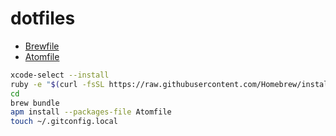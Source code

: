 # dotfiles

* [Brewfile](https://github.com/sugarshin/initial-setting-mac/blob/master/.brewfile/Brewfile)
* [Atomfile](https://github.com/sugarshin/initial-setting-mac/blob/master/Atomfile)

```sh
xcode-select --install
ruby -e "$(curl -fsSL https://raw.githubusercontent.com/Homebrew/install/master/install)"
cd
brew bundle
apm install --packages-file Atomfile
touch ~/.gitconfig.local
```
